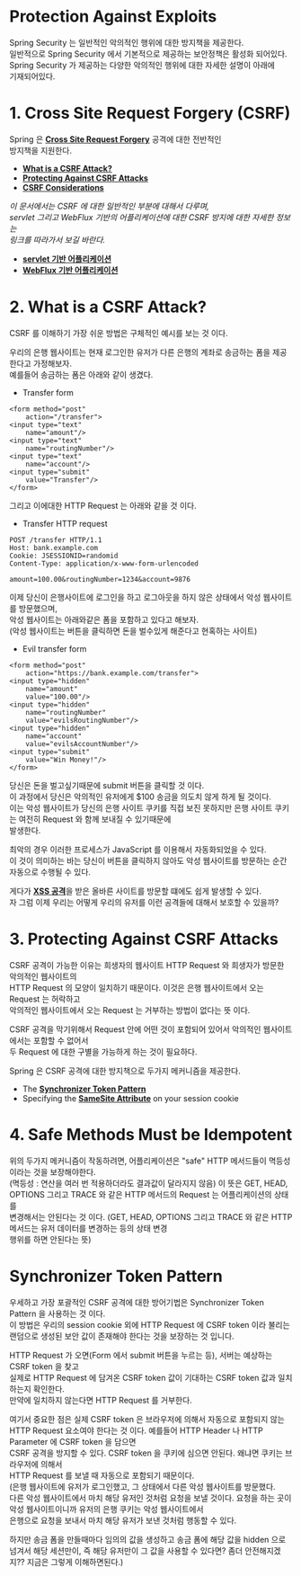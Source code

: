Protection Against Exploits
============================
Spring Security 는 일반적인 악의적인 행위에 대한 방지책을 제공한다.  
일반적으로 Spring Security 에서 기본적으로 제공하는 보안정책은 활성화 되어있다.  
Spring Security 가 제공하는 다양한 악의적인 행위에 대한 자세한 설명이 아래에  
기재되어있다.  

# 1. Cross Site Request Forgery (CSRF)
Spring 은 [**Cross Site Request Forgery**](https://en.wikipedia.org/wiki/Cross-site_request_forgery) 공격에 대한 전반적인  
방지책을 지원한다.  

* [**What is a CSRF Attack?**](https://docs.spring.io/spring-security/site/docs/current/reference/html5/#csrf-explained)
* [**Protecting Against CSRF Attacks**](https://docs.spring.io/spring-security/site/docs/current/reference/html5/#csrf-protection)
* [**CSRF Considerations**](https://docs.spring.io/spring-security/site/docs/current/reference/html5/#csrf-considerations)

_이 문서에서는 CSRF 에 대한 일반적인 부분에 대해서 다루며,  
servlet 그리고 WebFlux 기반의 어플리케이션에 대한 CSRF 방지에 대한 자세한 정보는  
링크를 따라가서 보길 바란다._  

* [**servlet 기반 어플리케이션**](https://docs.spring.io/spring-security/site/docs/current/reference/html5/#servlet-csrf)
* [**WebFlux 기반 어플리케이션**](https://docs.spring.io/spring-security/site/docs/current/reference/html5/#webflux-csrf)

# 2. What is a CSRF Attack?
CSRF 를 이해하기 가장 쉬운 방법은 구체적인 예시를 보는 것 이다.  

우리의 은행 웹사이트는 현재 로그인한 유저가 다른 은행의 계좌로 송금하는 폼을 제공한다고 가정해보자.  
예를들어 송금하는 폼은 아래와 같이 생겼다. 

* Transfer form

```
<form method="post"
    action="/transfer">
<input type="text"
    name="amount"/>
<input type="text"
    name="routingNumber"/>
<input type="text"
    name="account"/>
<input type="submit"
    value="Transfer"/>
</form>
```
그리고 이에대한 HTTP Request 는 아래와 같을 것 이다.

* Transfer HTTP request
```
POST /transfer HTTP/1.1
Host: bank.example.com
Cookie: JSESSIONID=randomid
Content-Type: application/x-www-form-urlencoded

amount=100.00&routingNumber=1234&account=9876
```

이제 당신이 은행사이트에 로그인을 하고 로그아웃을 하지 않은 상태에서 악성 웹사이트를 방문했으며,    
악성 웹사이트는 아래와같은 폼을 포함하고 있다고 해보자.  
(악성 웹사이트는 버튼을 클릭하면 돈을 벌수있게 해준다고 현혹하는 사이트)  

* Evil transfer form
```
<form method="post"
    action="https://bank.example.com/transfer">
<input type="hidden"
    name="amount"
    value="100.00"/>
<input type="hidden"
    name="routingNumber"
    value="evilsRoutingNumber"/>
<input type="hidden"
    name="account"
    value="evilsAccountNumber"/>
<input type="submit"
    value="Win Money!"/>
</form>
```

당신은 돈을 벌고싶기때문에 submit 버튼을 클릭할 것 이다.  
이 과정에서 당신은 악의적인 유저에게 $100 송금을 의도치 않게 하게 될 것이다.  
이는 악성 웹사이트가 당신의 은행 사이트 쿠키를 직접 보진 못하지만 은행 사이트 쿠키는 여전히 Request 와 함께 보내질 수 있기때문에  
발생한다.

최악의 경우 이러한 프로세스가 JavaScript 를 이용해서 자동화되었을 수 있다.  
이 것이 의미하는 바는 당신이 버튼을 클릭하지 않아도 악성 웹사이트를 방문하는 순간  
자동으로 수행될 수 있다.  

게다가 [**XSS 공격**](https://www.owasp.org/index.php/Cross-site_Scripting_(XSS))을 받은 올바른 사이트를 방문할 떄에도 쉽게 발생할 수 있다.  
자 그럼 이제 우리는 어떻게 우리의 유저를 이런 공격들에 대해서 보호할 수 있을까?  

# 3. Protecting Against CSRF Attacks
CSRF 공격이 가능한 이유는 희생자의 웹사이트 HTTP Request 와 희생자가 방문한 악의적인 웹사이트의  
HTTP Request 의 모양이 일치하기 때문이다. 이것은 은행 웹사이트에서 오는 Request 는 허락하고  
악의적인 웹사이트에서 오는 Request 는 거부하는 방법이 없다는 뜻 이다.  

CSRF 공격을 막기위해서 Request 안에 어떤 것이 포함되어 있어서 악의적인 웹사이트에서는 포함할 수 없어서  
두 Request 에 대한 구별을 가능하게 하는 것이 필요하다.  

Spring 은 CSRF 공격에 대한 방지책으로 두가지 메커니즘을 제공한다.  
* The [**Synchronizer Token Pattern**](https://docs.spring.io/spring-security/site/docs/current/reference/html5/#csrf-protection-stp)
* Specifying the [**SameSite Attribute**](https://docs.spring.io/spring-security/site/docs/current/reference/html5/#csrf-protection-ssa) on your session cookie

# 4. Safe Methods Must be Idempotent
위의 두가지 메커니즘이 작동하려면, 어플리케이션은 "safe" HTTP 메서드들이 멱등성이라는 것을 보장해야한다.  
(멱등성 : 연산을 여러 번 적용하더라도 결과값이 달라지지 않음)
이 뜻은 GET, HEAD, OPTIONS 그리고 TRACE 와 같은 HTTP 메서드의 Request 는 어플리케이션의 상태를  
변경해서는 안된다는 것 이다.
(GET, HEAD, OPTIONS 그리고 TRACE 와 같은 HTTP 메서드는 유저 데이터를 변경하는 등의 상태 변경  
행위를 하면 안된다는 뜻)

# Synchronizer Token Pattern
우세하고 가장 포괄적인 CSRF 공격에 대한 방어기법은 Synchronizer Token Pattern 을 사용하는 것 이다.  
이 방법은 우리의 session cookie 외에 HTTP Request 에 CSRF token 이라 불리는  
랜덤으로 생성된 보안 값이 존재해야 한다는 것을 보장하는 것 입니다.

HTTP Request 가 오면(Form 에서 submit 버튼을 누르는 등), 서버는 예상하는 CSRF token 을 찾고  
실제로 HTTP Request 에 담겨온 CSRF token 값이 기대하는 CSRF token 값과 일치하는지 확인한다.  
만약에 일치하지 않는다면 HTTP Request 를 거부한다.

여기서 중요한 점은 실제 CSRF token 은 브라우저에 의해서 자동으로 포함되지 않는  
HTTP Request 요소여야 한다는 것 이다. 예를들어 HTTP Header 나 HTTP Parameter 에 CSRF token 을 담으면  
CSRF 공격을 방지할 수 있다. CSRF token 을 쿠키에 심으면 안된다. 왜냐면 쿠키는 브라우저에 의해서  
HTTP Request 를 보낼 때 자동으로 포함되기 때문이다.  
(은행 웹사이트에 유저가 로그인했고, 그 상태에서 다른 악성 웹사이트를 방문했다.  
 다른 악성 웹사이트에서 마치 해당 유저인 것처럼 요청을 보낼 것이다.
 요청을 하는 곳이 악성 웹사이트이니까 유저의 은행 쿠키는 악성 웹사이트에서  
 은행으로 요청을 보내서 마치 해당 유저가 보낸 것처럼 행동할 수 있다.
 
 하지만 송금 폼을 만들때마다 임의의 값을 생성하고 송금 폼에 해당 값을 hidden 으로 넘겨서
 해당 세션만이, 즉 해당 유저만이 그 값을 사용할 수 있다면? 좀더 안전해지겠지??
 지금은 그렇게 이해하면된다.)
 
 

 